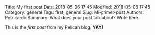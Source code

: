 Title: My first post
Date: 2018-05-06 17:45
Modified: 2018-05-06 17:45
Category: general
Tags: first, general
Slug: Mi-primer-post
Authors: Pytricardo
Summary: What does your post talk about? Write here.

This is the *first post* from my Pelican blog. **YAY!**
